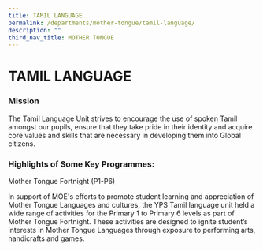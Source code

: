 ```yaml
---
title: TAMIL LANGUAGE
permalink: /departments/mother-tongue/tamil-language/
description: ""
third_nav_title: MOTHER TONGUE
---
```

# TAMIL LANGUAGE

### Mission 

The Tamil Language Unit strives to encourage the use of spoken Tamil amongst our pupils, ensure that they take pride in their identity and acquire core values and skills that are necessary in developing them into Global citizens.  

### Highlights of Some Key Programmes:


Mother Tongue Fortnight (P1-P6)

In support of MOE's efforts to promote student learning and appreciation of Mother Tongue Languages and cultures, the YPS Tamil language unit held a wide range of activities for the Primary 1 to Primary 6 levels as part of Mother Tongue Fortnight. These activities are designed to ignite student’s interests in Mother Tongue Languages through exposure to performing arts, handicrafts and games.